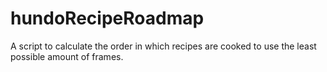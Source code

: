 # hundoRecipeRoadmap
A script to calculate the order in which recipes are cooked to use the least possible amount of frames.
